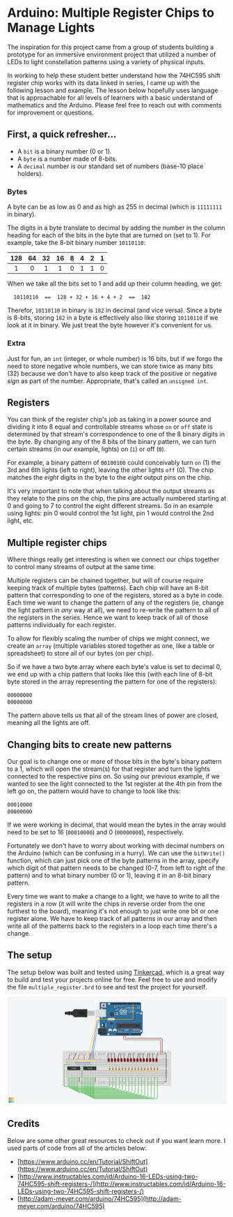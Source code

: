 # Arduino: Multiple Register Chips to Manage Lights

The inspiration for this project came from a group of students building a prototype for an immersive environment project that utilized a number of LEDs to light constellation patterns using a variety of physical inputs.

In working to help these student better understand how the 74HC595 shift register chip works with its data linked in series, I came up with the following lesson and example. The lesson below hopefully uses language that is approachable for all levels of learners with a basic understand of mathematics and the Arduino. Please feel free to reach out with comments for improvement or questions.

## First, a quick refresher...

- A `bit` is a binary number (0 or 1).
- A `byte` is a number made of 8-bits.
- A `decimal` number is our standard set of numbers (base-10 place holders).

### Bytes

A byte can be as low as 0 and as high as 255 in decimal (which is `11111111` in binary).

The digits in a byte translate to decimal by adding the number in the column heading for each of the bits in the byte that are turned on (set to 1). For example, take the 8-bit binary number `10110110`:

| 128  | 64   | 32   | 16   | 8    | 4    | 2    | 1    |
|:----:|:----:|:----:|:----:|:----:|:----:|:----:|:----:|
| 1    | 0    | 1    | 1    | 0    | 1    | 1    | 0    |

When we take all the bits set to 1 and add up their column heading, we get:

```
  10110110  ==  128 + 32 + 16 + 4 + 2  ==  182
```

Therefor, `10110110` in binary is `182` in decimal (and vice versa). Since a byte is 8-bits, storing `182` in a byte is effectively also like storing `10110110` if we look at it in binary. We just treat the byte however it's convenient for us.

### Extra

Just for fun, an `int` (integer, or whole number) is 16 bits, but if we forgo the need to store negative whole numbers, we can store twice as many bits (32) because we don't have to also keep track of the positive or negative _sign_ as part of the number. Appropriate, that's called an `unsigned int`.

## Registers

You can think of the register chip's job as taking in a power source and dividing it into 8 equal and controllable streams whose `on` or `off` state is determined by that stream's correspondence to one of the 8 binary digits in the byte. By changing any of the 8 bits of the binary pattern, we can turn certain streams (in our example, lights) on (`1`) or off (`0`).

For example, a binary pattern of `00100100` could conceivably turn `on` (1) the 3rd and 6th lights (left to right), leaving the other lights `off` (0). The chip matches the *eight* digits in the byte to the *eight* output pins on the chip.

It's very important to note that when talking about the output streams as they relate to the pins on the chip, the pins are actually numbered starting at 0 and going to 7 to control the eight different streams. So in an example using lights: pin 0 would control the 1st light, pin 1 would control the 2nd light, etc.

## Multiple register chips

Where things really get interesting is when we connect our chips together to control many streams of output at the same time.

Multiple registers can be chained together, but will of course require keeping track of multiple bytes (patterns). Each chip will have an 8-bit pattern that corresponding to one of the registers, stored as a byte in code. Each time we want to change the pattern of any of the registers (ie, change the light pattern in _any_ way at all), we need to re-write the pattern to all of the registers in the series. Hence we want to keep track of all of those patterns individually for each register.

To allow for flexibly scaling the number of chips we might connect, we create an `array` (multiple variables stored together as one, like a table or spreadsheet) to store all of our bytes (on per chip).

So if we have a two byte array where each byte's value is set to decimal 0, we end up with a chip pattern that looks like this (with each line of 8-bit byte stored in the array representing the pattern for one of the registers):

```
00000000
00000000
```

The pattern above tells us that all of the stream lines of power are closed, meaning all the lights are off.

## Changing bits to create new patterns

Our goal is to change one or more of those bits in the byte's binary pattern to a 1, which will open the stream(s) for that register and turn the lights connected to the respective pins on. So using our previous example, if we wanted to see the light connected to the 1st register at the 4th pin from the left go on, the pattern would have to change to look like this:

```
00010000
00000000
```

If we were working in decimal, that would mean the bytes in the array would need to be set to 16 (`00010000`) and 0 (`00000000`), respectively.

Fortunately we don't have to worry about working with decimal numbers on the Arduino (which can be confusing in a hurry). We can use ​​the `bitWrite()` function, which can just pick one of the byte patterns in the array, specify which digit of that pattern needs to be changed (0-7, from left to right of the pattern) and to what binary number (0 or 1), leaving it in an 8-bit binary pattern.

Every time we want to make a change to a light, we have to write to all the registers in a row (it will write the chips in reverse order from the one furthest to the board), meaning it's not enough to just write one bit or one register alone. We have to keep track of all patterns in our array and then write all of the patterns back to the registers in a loop each time there's a change.

## The setup

The setup below was built and tested using [Tinkercad](https://www.tinkercad.com), which is a great way to build and test your projects online for free. Feel free to use and modify the file `multiple_register.brd` to see and test the project for yourself.

![Arduino setup with multiple register chips](multi_register.png?raw=true "Arduino setup with multiple register chips")

## Credits

Below are some other great resources to check out if you want learn more. I used parts of code from all of the articles below:

- [https://www.arduino.cc/en/Tutorial/ShiftOut](https://www.arduino.cc/en/Tutorial/ShiftOut)
- [http://www.instructables.com/id/Arduino-16-LEDs-using-two-74HC595-shift-registers-/](http://www.instructables.com/id/Arduino-16-LEDs-using-two-74HC595-shift-registers-/)
- [http://adam-meyer.com/arduino/74HC595](http://adam-meyer.com/arduino/74HC595)
